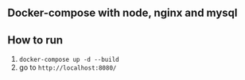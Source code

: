 ## Docker-compose with node, nginx and mysql

## How to run
1. `docker-compose up -d --build`
2. go to `http://localhost:8080/`
